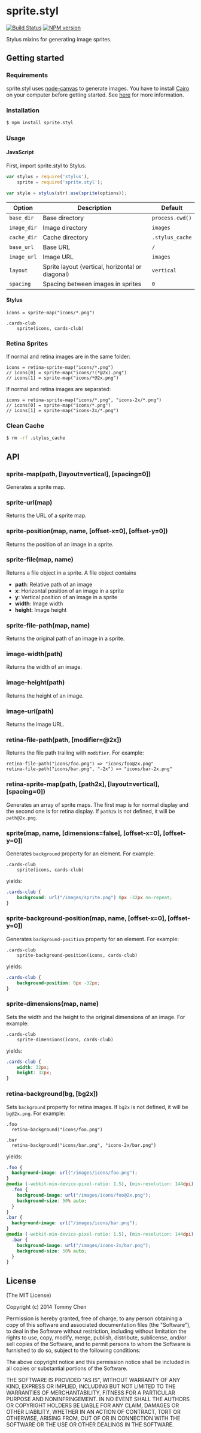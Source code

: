 # sprite.styl

[![Build Status](https://travis-ci.org/tommy351/sprite.styl.svg?branch=master)](https://travis-ci.org/tommy351/sprite.styl) [![NPM version](https://badge.fury.io/js/sprite.styl.svg)](http://badge.fury.io/js/sprite.styl)

Stylus mixins for generating image sprites.

## Getting started

### Requirements

sprite.styl uses [node-canvas] to generate images. You have to install [Cairo] on your computer before getting started. See [here](https://github.com/LearnBoost/node-canvas/wiki/_pages) for more information.

### Installation

``` bash
$ npm install sprite.styl
```

### Usage

#### JavaScript

First, import sprite.styl to Stylus.

``` js
var stylus = require('stylus'),
    sprite = require('sprite.styl');

var style = stylus(str).use(sprite(options));
```

Option | Description | Default
--- | --- | ---
`base_dir` | Base directory | `process.cwd()`
`image_dir` | Image directory | `images`
`cache_dir` | Cache directory | `.stylus_cache`
`base_url` | Base URL | `/`
`image_url` | Image URL | `images`
`layout` | Sprite layout (vertical, horizontal or diagonal) | `vertical`
`spacing` | Spacing between images in sprites | `0`

#### Stylus

``` stylus
icons = sprite-map("icons/*.png")

.cards-club
    sprite(icons, cards-club)
```

### Retina Sprites

If normal and retina images are in the same folder:

``` stylus
icons = retina-sprite-map("icons/*.png")
// icons[0] = sprite-map("icons/!(*@2x).png")
// icons[1] = sprite-map("icons/*@2x.png")
```

If normal and retina images are separated:

``` stylus
icons = retina-sprite-map("icons/*.png", "icons-2x/*.png")
// icons[0] = sprite-map("icons/*.png")
// icons[1] = sprite-map("icons-2x/*.png")
```

### Clean Cache

``` bash
$ rm -rf .stylus_cache
```

## API

### sprite-map(path, [layout=vertical], [spacing=0])

Generates a sprite map.

### sprite-url(map)

Returns the URL of a sprite map.

### sprite-position(map, name, [offset-x=0], [offset-y=0])

Returns the position of an image in a sprite.

### sprite-file(map, name)

Returns a file object in a sprite. A file object contains

- **path**: Relative path of an image
- **x**: Horizontal position of an image in a sprite
- **y**: Vertical position of an image in a sprite
- **width**: Image width
- **height**: Image height

### sprite-file-path(map, name)

Returns the original path of an image in a sprite.

### image-width(path)

Returns the width of an image.

### image-height(path)

Returns the height of an image.

### image-url(path)

Returns the image URL.

### retina-file-path(path, [modifier=@2x])

Returns the file path trailing with `modifier`. For example:

```
retina-file-path("icons/foo.png") => "icons/foo@2x.png"
retina-file-path("icons/bar.png", "-2x") => "icons/bar-2x.png"
```

### retina-sprite-map(path, [path2x], [layout=vertical], [spacing=0])

Generates an array of sprite maps. The first map is for normal display and the second one is for retina display. If `path2x` is not defined, it will be `path@2x.png`.

### sprite(map, name, [dimensions=false], [offset-x=0], [offset-y=0])

Generates `background` property for an element. For example:

``` stylus
.cards-club
    sprite(icons, cards-club)
```

yields:

``` css
.cards-club {
    background: url("/images/sprite.png") 0px -32px no-repeat;
}
```

### sprite-background-position(map, name, [offset-x=0], [offset-y=0])

Generates `background-position` property for an element. For example:

``` stylus
.cards-club
    sprite-background-position(icons, cards-club)
```

yields:

``` css
.cards-club {
    background-position: 0px -32px;
}
```

### sprite-dimensions(map, name)

Sets the width and the height to the original dimensions of an image. For example:

``` stylus
.cards-club
    sprite-dimensions(icons, cards-club)
```

yields:

``` css
.cards-club {
    width: 32px;
    height: 32px;
}
```

### retina-background(bg, [bg2x])

Sets `background` property for retina images. If `bg2x` is not defined, it will be `bg@2x.png`. For example:

``` stylus
.foo
  retina-background("icons/foo.png")

.bar
  retina-background("icons/bar.png", "icons-2x/bar.png")
```

yields:

``` css
.foo {
  background-image: url("/images/icons/foo.png");
}
@media (-webkit-min-device-pixel-ratio: 1.5), (min-resolution: 144dpi) {
  .foo {
    background-image: url("/images/icons/foo@2x.png");
    background-size: 50% auto;
  }
}
.bar {
  background-image: url("/images/icons/bar.png");
}
@media (-webkit-min-device-pixel-ratio: 1.5), (min-resolution: 144dpi) {
  .bar {
    background-image: url("/images/icons-2x/bar.png");
    background-size: 50% auto;
  }
}
```

## License

(The MIT License)

Copyright (c) 2014 Tommy Chen

Permission is hereby granted, free of charge, to any person obtaining a copy of this software and associated documentation files (the "Software"), to deal in the Software without restriction, including without limitation the rights to use, copy, modify, merge, publish, distribute, sublicense, and/or sell copies of the Software, and to permit persons to whom the Software is furnished to do so, subject to the following conditions:

The above copyright notice and this permission notice shall be included in all copies or substantial portions of the Software.

THE SOFTWARE IS PROVIDED "AS IS", WITHOUT WARRANTY OF ANY KIND, EXPRESS OR IMPLIED, INCLUDING BUT NOT LIMITED TO THE WARRANTIES OF MERCHANTABILITY, FITNESS FOR A PARTICULAR PURPOSE AND NONINFRINGEMENT. IN NO EVENT SHALL THE AUTHORS OR COPYRIGHT HOLDERS BE LIABLE FOR ANY CLAIM, DAMAGES OR OTHER LIABILITY, WHETHER IN AN ACTION OF CONTRACT, TORT OR OTHERWISE, ARISING FROM, OUT OF OR IN CONNECTION WITH THE SOFTWARE OR THE USE OR OTHER DEALINGS IN THE SOFTWARE.

[node-canvas]: https://github.com/LearnBoost/node-canvas
[Cairo]: http://cairographics.org/